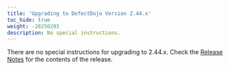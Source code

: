 ```yaml
---
title: 'Upgrading to DefectDojo Version 2.44.x'
toc_hide: true
weight: -20250203
description: No special instructions.
---
```

There are no special instructions for upgrading to 2.44.x. Check the [Release Notes](https://github.com/DefectDojo/django-DefectDojo/releases/tag/2.44.0) for the contents of the release.
